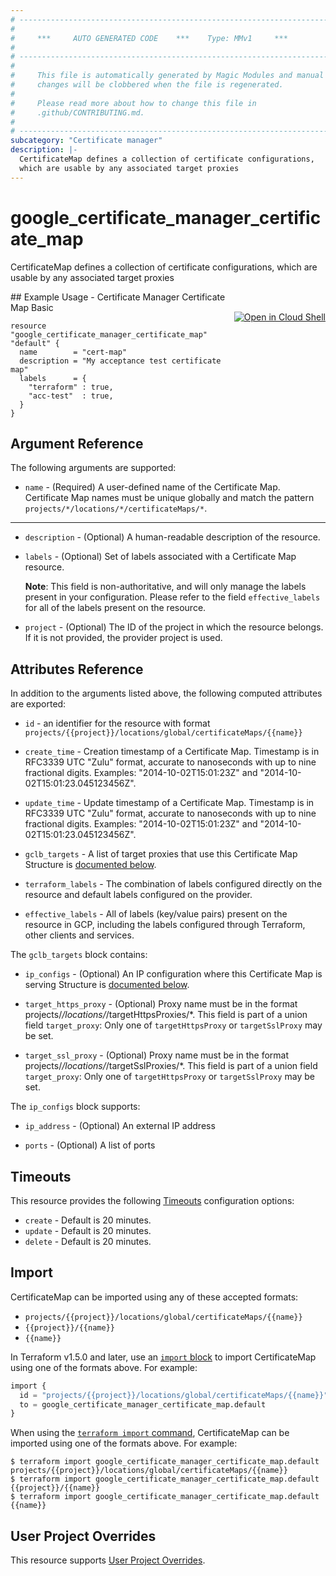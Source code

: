 ```yaml
---
# ----------------------------------------------------------------------------
#
#     ***     AUTO GENERATED CODE    ***    Type: MMv1     ***
#
# ----------------------------------------------------------------------------
#
#     This file is automatically generated by Magic Modules and manual
#     changes will be clobbered when the file is regenerated.
#
#     Please read more about how to change this file in
#     .github/CONTRIBUTING.md.
#
# ----------------------------------------------------------------------------
subcategory: "Certificate manager"
description: |-
  CertificateMap defines a collection of certificate configurations,
  which are usable by any associated target proxies
---
```


# google\_certificate\_manager\_certificate\_map

CertificateMap defines a collection of certificate configurations,
which are usable by any associated target proxies



<div class = "oics-button" style="float: right; margin: 0 0 -15px">
  <a href="https://console.cloud.google.com/cloudshell/open?cloudshell_git_repo=https%3A%2F%2Fgithub.com%2Fterraform-google-modules%2Fdocs-examples.git&cloudshell_image=gcr.io%2Fcloudshell-images%2Fcloudshell%3Alatest&cloudshell_print=.%2Fmotd&cloudshell_tutorial=.%2Ftutorial.md&cloudshell_working_dir=certificate_manager_certificate_map_basic&open_in_editor=main.tf" target="_blank">
    <img alt="Open in Cloud Shell" src="//gstatic.com/cloudssh/images/open-btn.svg" style="max-height: 44px; margin: 32px auto; max-width: 100%;">
  </a>
</div>
## Example Usage - Certificate Manager Certificate Map Basic


```hcl
resource "google_certificate_manager_certificate_map" "default" {
  name        = "cert-map"
  description = "My acceptance test certificate map"
  labels      = {
    "terraform" : true,
    "acc-test"  : true,
  }
}
```

## Argument Reference

The following arguments are supported:


* `name` -
  (Required)
  A user-defined name of the Certificate Map. Certificate Map names must be unique
  globally and match the pattern `projects/*/locations/*/certificateMaps/*`.


- - -


* `description` -
  (Optional)
  A human-readable description of the resource.

* `labels` -
  (Optional)
  Set of labels associated with a Certificate Map resource.

  **Note**: This field is non-authoritative, and will only manage the labels present in your configuration.
  Please refer to the field `effective_labels` for all of the labels present on the resource.

* `project` - (Optional) The ID of the project in which the resource belongs.
    If it is not provided, the provider project is used.


## Attributes Reference

In addition to the arguments listed above, the following computed attributes are exported:

* `id` - an identifier for the resource with format `projects/{{project}}/locations/global/certificateMaps/{{name}}`

* `create_time` -
  Creation timestamp of a Certificate Map. Timestamp is in RFC3339 UTC "Zulu" format,
  accurate to nanoseconds with up to nine fractional digits.
  Examples: "2014-10-02T15:01:23Z" and "2014-10-02T15:01:23.045123456Z".

* `update_time` -
  Update timestamp of a Certificate Map. Timestamp is in RFC3339 UTC "Zulu" format,
  accurate to nanoseconds with up to nine fractional digits.
  Examples: "2014-10-02T15:01:23Z" and "2014-10-02T15:01:23.045123456Z".

* `gclb_targets` -
  A list of target proxies that use this Certificate Map
  Structure is [documented below](#nested_gclb_targets).

* `terraform_labels` -
  The combination of labels configured directly on the resource
   and default labels configured on the provider.

* `effective_labels` -
  All of labels (key/value pairs) present on the resource in GCP, including the labels configured through Terraform, other clients and services.


<a name="nested_gclb_targets"></a>The `gclb_targets` block contains:

* `ip_configs` -
  (Optional)
  An IP configuration where this Certificate Map is serving
  Structure is [documented below](#nested_ip_configs).

* `target_https_proxy` -
  (Optional)
  Proxy name must be in the format projects/*/locations/*/targetHttpsProxies/*.
  This field is part of a union field `target_proxy`: Only one of `targetHttpsProxy` or
  `targetSslProxy` may be set.

* `target_ssl_proxy` -
  (Optional)
  Proxy name must be in the format projects/*/locations/*/targetSslProxies/*.
  This field is part of a union field `target_proxy`: Only one of `targetHttpsProxy` or
  `targetSslProxy` may be set.


<a name="nested_ip_configs"></a>The `ip_configs` block supports:

* `ip_address` -
  (Optional)
  An external IP address

* `ports` -
  (Optional)
  A list of ports

## Timeouts

This resource provides the following
[Timeouts](https://developer.hashicorp.com/terraform/plugin/sdkv2/resources/retries-and-customizable-timeouts) configuration options:

- `create` - Default is 20 minutes.
- `update` - Default is 20 minutes.
- `delete` - Default is 20 minutes.

## Import


CertificateMap can be imported using any of these accepted formats:

* `projects/{{project}}/locations/global/certificateMaps/{{name}}`
* `{{project}}/{{name}}`
* `{{name}}`


In Terraform v1.5.0 and later, use an [`import` block](https://developer.hashicorp.com/terraform/language/import) to import CertificateMap using one of the formats above. For example:

```tf
import {
  id = "projects/{{project}}/locations/global/certificateMaps/{{name}}"
  to = google_certificate_manager_certificate_map.default
}
```

When using the [`terraform import` command](https://developer.hashicorp.com/terraform/cli/commands/import), CertificateMap can be imported using one of the formats above. For example:

```
$ terraform import google_certificate_manager_certificate_map.default projects/{{project}}/locations/global/certificateMaps/{{name}}
$ terraform import google_certificate_manager_certificate_map.default {{project}}/{{name}}
$ terraform import google_certificate_manager_certificate_map.default {{name}}
```

## User Project Overrides

This resource supports [User Project Overrides](https://registry.terraform.io/providers/hashicorp/google/latest/docs/guides/provider_reference#user_project_override).
